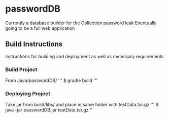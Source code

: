 # passwordDB
Currently a database builder for the Collection password leak
Eventually going to be a full web application

## Build Instructions
Instructions for building and deployment as well as necessary requirements

### Build Project
From Java/passwordDB/
'''
$ gradle build
'''
### Deploying Project
Take jar from build/libs/ and place in same folder with testData.tar.gz
'''
$ java -jar passwordDB.jar testData.tar.gz
'''
